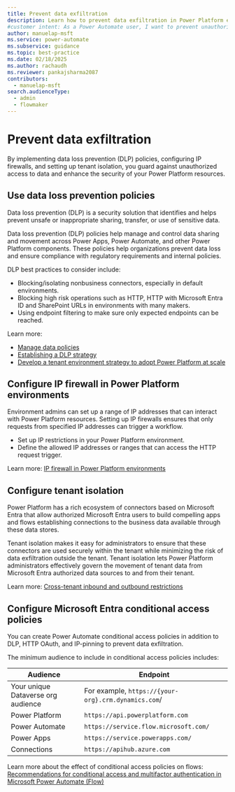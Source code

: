 ```yaml
---
title: Prevent data exfiltration
description: Learn how to prevent data exfiltration in Power Platform environments to ensure compliance and secure your data.
#customer intent: As a Power Automate user, I want to prevent unauthorized access to data so that I can ensure the security of my Power Platform resources.
author: manuelap-msft
ms.service: power-automate
ms.subservice: guidance
ms.topic: best-practice
ms.date: 02/18/2025
ms.author: rachaudh
ms.reviewer: pankajsharma2087
contributors:
  - manuelap-msft
search.audienceType:
  - admin
  - flowmaker
---
```


# Prevent data exfiltration

By implementing data loss prevention (DLP) policies, configuring IP firewalls, and setting up tenant isolation, you guard against unauthorized access to data and enhance the security of your Power Platform resources. 

## Use data loss prevention policies

Data loss prevention (DLP) is a security solution that identifies and helps prevent unsafe or inappropriate sharing, transfer, or use of sensitive data.

Data loss prevention (DLP) policies help manage and control data sharing and movement across Power Apps, Power Automate, and other Power Platform components. These policies help organizations prevent data loss and ensure compliance with regulatory requirements and internal policies.

DLP best practices to consider include:

- Blocking/isolating nonbusiness connectors, especially in default environments.
- Blocking high risk operations such as HTTP, HTTP with Microsoft Entra ID and SharePoint URLs in environments with many makers.
- Using endpoint filtering to make sure only expected endpoints can be reached.

Learn more:

- [Manage data policies](/power-platform/admin/prevent-data-loss)
- [Establishing a DLP strategy](/power-platform/guidance/adoption/dlp-strategy)
- [Develop a tenant environment strategy to adopt Power Platform at scale](/power-platform/guidance/white-papers/environment-strategy)

## Configure IP firewall in Power Platform environments

Environment admins can set up a range of IP addresses that can interact with Power Platform resources. Setting up IP firewalls ensures that only requests from specified IP addresses can trigger a workflow.

- Set up IP restrictions in your Power Platform environment.
- Define the allowed IP addresses or ranges that can access the HTTP request trigger.

Learn more: [IP firewall in Power Platform environments](/power-platform/admin/ip-firewall)

## Configure tenant isolation

Power Platform has a rich ecosystem of connectors based on Microsoft Entra that allow authorized Microsoft Entra users to build compelling apps and flows establishing connections to the business data available through these data stores. 

Tenant isolation makes it easy for administrators to ensure that these connectors are used securely within the tenant while minimizing the risk of data exfiltration outside the tenant. Tenant isolation lets Power Platform administrators effectively govern the movement of tenant data from Microsoft Entra authorized data sources to and from their tenant.

Learn more: [Cross-tenant inbound and outbound restrictions](/power-platform/admin/cross-tenant-restrictions)

## Configure Microsoft Entra conditional access policies

You can create Power Automate conditional access policies in addition to DLP, HTTP OAuth, and IP-pinning to prevent data exfiltration.

The minimum audience to include in conditional access policies includes:

| Audience | Endpoint |
| --- | --- |
| Your unique Dataverse org audience | For example, `https://{your-org}.crm.dynamics.com`/ |
| Power Platform | `https://api.powerplatform.com` |
| Power Automate | `https://service.flow.microsoft.com/` |
| Power Apps | `https://service.powerapps.com/` |
| Connections | `https://apihub.azure.com` |

Learn more about the effect of conditional access policies on flows: [Recommendations for conditional access and multifactor authentication in Microsoft Power Automate (Flow)](/troubleshoot/power-platform/power-automate/administration/conditional-access-and-multi-factor-authentication-in-flow)